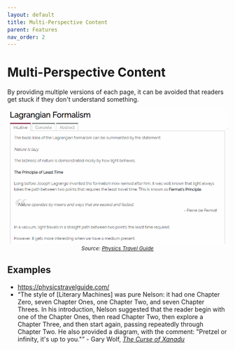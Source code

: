 ```yaml
---
layout: default
title: Multi-Perspective Content
parent: Features
nav_order: 2
---
```


# Multi-Perspective Content

By providing multiple versions of each page, it can be avoided that readers get stuck if they don't understand something. 


<p  style="font-size:12px;text-align:center;">
  <img alt="img-name" src="/assets/images/perspectives.gif" width="550">
  <br>
    <em>Source: <a href="https://physicstravelguide.com/formalisms/lagrangian_formalism">Physics Travel Guide</a></em> 
</p>

## Examples

* <https://physicstravelguide.com/>
* “The style of [Literary Machines] was pure Nelson: it had one Chapter Zero, seven Chapter Ones, one Chapter Two, and seven Chapter Threes. In his introduction, Nelson suggested that the reader begin with one of the Chapter Ones, then read Chapter Two, then explore a Chapter Three, and then start again, passing repeatedly through Chapter Two. He also provided a diagram, with the comment: "Pretzel or infinity, it's up to you."” - Gary Wolf, [*The Curse of Xanadu*](https://www.wired.com/1995/06/xanadu/)

